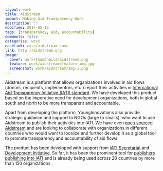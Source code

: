 ```yaml
---
layout: work
title: AidStream
impact: Making Aid Transparency Work
description: ""
modified: 2014-05-16
tags: [transparency, aid, accountability]
comments: false
categories: work
caselink: case/aidstream-case
link: http://aidstream.org  
image:
  cover: work/thumbnails/aidstream.png
  feature: work/aidstream/feature-img.jpg
  screenshot: work/aidstream/img-1.png
---
```


Aidstream is a platform that allows organizations involved in aid flows (donors, recipients, implementors, etc.) report their activities in [International Aid Transparency Initiative (IATI) standard](http://www.iatistandard.org).  We have developed this product based on the imperative need for development organizations, both in global south and north to be more transparent and accountable.

Apart from developing the platform, YoungInnovations also provide strategic guidance and support to NGOs (large to smalls), who want to use Aidstream to publish their activities into IATI. We have even [open sourced Aidstream](https://github.com/younginnovations/aidstream) and are looking to collaborate with organizations in different countries who would want to localize and further develop it as a global tool to promote transparency and accountability of aid flows.

The product has been developed with support from [IATI Secretariat](http://www.aidtransparency.net/governance/secretariat) and [Development Initiative](http://www.devinit.org). So far, it has been the prominent tool for [publishers publishing into IATI](http://iatiregistry.org/publisher) and is already being used across 20 countries by more than 150 organizations.